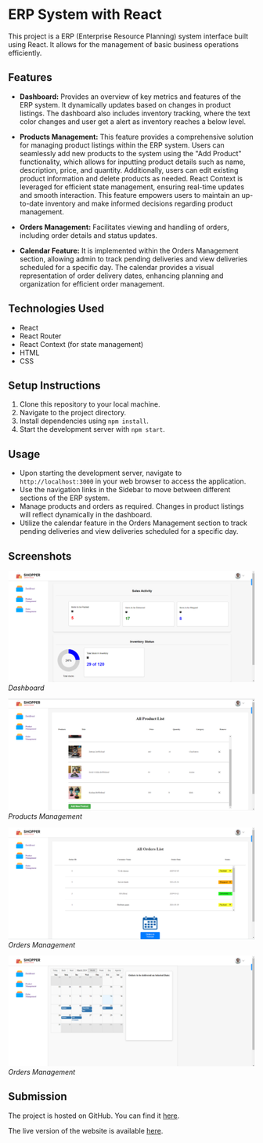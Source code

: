 
# ERP System with React

This project is a ERP (Enterprise Resource Planning) system interface built using React. It allows for the management of basic business operations efficiently.

## Features

- **Dashboard:** Provides an overview of key metrics and features of the ERP system. It dynamically updates based on changes in product listings. The dashboard also includes inventory tracking, where the text color changes and user get a alert as inventory reaches a below level.

- **Products Management:** This feature provides a comprehensive solution for managing product listings within the ERP system. Users can seamlessly add new products to the system using the "Add Product" functionality, which allows for inputting product details such as name, description, price, and quantity. Additionally, users can edit existing product information and delete products as needed. React Context is leveraged for efficient state management, ensuring real-time updates and smooth interaction. This feature empowers users to maintain an up-to-date inventory and make informed decisions regarding product management.

- **Orders Management:** Facilitates viewing and handling of orders, including order details and status updates.

- **Calendar Feature:** It is implemented within the Orders Management section, allowing admin to track pending deliveries and view deliveries scheduled for a specific day. The calendar provides a visual representation of order delivery dates, enhancing planning and organization for efficient order management.


## Technologies Used

- React
- React Router
- React Context (for state management)
- HTML
- CSS

## Setup Instructions

1. Clone this repository to your local machine.
2. Navigate to the project directory.
3. Install dependencies using `npm install`.
4. Start the development server with `npm start`.

## Usage

- Upon starting the development server, navigate to `http://localhost:3000` in your web browser to access the application.
- Use the navigation links in the Sidebar to move between different sections of the ERP system.
- Manage products and orders as required. Changes in product listings will reflect dynamically in the dashboard.
- Utilize the calendar feature in the Orders Management section to track pending deliveries and view deliveries scheduled for a specific day.

## Screenshots

![Dashboard](./src/Assets/Site/Dashboard.png)
*Dashboard*

![Products Management](./src/Assets/Site/Product.png)
*Products Management*

![Orders Management](./src/Assets/Site/order.png)
*Orders Management*

![Calendar Feature](./src/Assets/Site/Calendar.png)
*Orders Management*

## Submission

The project is hosted on GitHub. You can find it [here](https://github.com/kapilkapse7/ERP_SYSTEM).

The live version of the website is available [here](https://kapilkapse7.github.io/ERP_SYSTEM).
